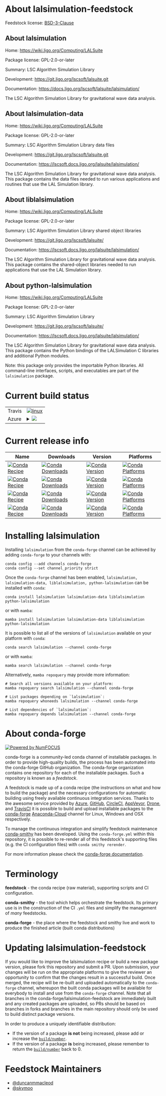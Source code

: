 About lalsimulation-feedstock
=============================

Feedstock license: [BSD-3-Clause](https://github.com/conda-forge/lalsimulation-feedstock/blob/main/LICENSE.txt)


About lalsimulation
-------------------

Home: https://wiki.ligo.org/Computing/LALSuite

Package license: GPL-2.0-or-later

Summary: LSC Algorithm Simulation Library

Development: https://git.ligo.org/lscsoft/lalsuite.git

Documentation: https://docs.ligo.org/lscsoft/lalsuite/lalsimulation/

The LSC Algorithm Simulation Library for gravitational wave data
analysis.


About lalsimulation-data
------------------------

Home: https://wiki.ligo.org/Computing/LALSuite

Package license: GPL-2.0-or-later

Summary: LSC Algorithm Simulation Library data files

Development: https://git.ligo.org/lscsoft/lalsuite.git

Documentation: https://lscsoft.docs.ligo.org/lalsuite/lalsimulation/

The LSC Algorithm Simulation Library for gravitational wave data analysis.
This package contains the data files needed to run various applications
and routines that use the LAL Simulation library.


About liblalsimulation
----------------------

Home: https://wiki.ligo.org/Computing/LALSuite

Package license: GPL-2.0-or-later

Summary: LSC Algorithm Simulation Library shared object libraries

Development: https://git.ligo.org/lscsoft/lalsuite/

Documentation: https://lscsoft.docs.ligo.org/lalsuite/lalsimulation/

The LSC Algorithm Simulation Library for gravitational wave data
analysis.
This package contains the shared-object libraries needed to run
applications that use the LAL Simulation library.


About python-lalsimulation
--------------------------

Home: https://wiki.ligo.org/Computing/LALSuite

Package license: GPL-2.0-or-later

Summary: LSC Algorithm Simulation Library

Development: https://git.ligo.org/lscsoft/lalsuite/

Documentation: https://lscsoft.docs.ligo.org/lalsuite/lalsimulation/

The LSC Algorithm Simulation Library for gravitational wave data analysis.
This package contains the Python bindings of the LALSimulation C libraries
and additional Python modules.

Note: this package only provides the importable Python libraries.
All command-line interfaces, scripts, and executables are
part of the `lalsimulation` package.


Current build status
====================


<table><tr>
    <td>Travis</td>
    <td>
      <a href="https://app.travis-ci.com/conda-forge/lalsimulation-feedstock">
        <img alt="linux" src="https://img.shields.io/travis/com/conda-forge/lalsimulation-feedstock/main.svg?label=Linux">
      </a>
    </td>
  </tr>
    
  <tr>
    <td>Azure</td>
    <td>
      <details>
        <summary>
          <a href="https://dev.azure.com/conda-forge/feedstock-builds/_build/latest?definitionId=5924&branchName=main">
            <img src="https://dev.azure.com/conda-forge/feedstock-builds/_apis/build/status/lalsimulation-feedstock?branchName=main">
          </a>
        </summary>
        <table>
          <thead><tr><th>Variant</th><th>Status</th></tr></thead>
          <tbody><tr>
              <td>linux_64_numpy1.22python3.10.____cpython</td>
              <td>
                <a href="https://dev.azure.com/conda-forge/feedstock-builds/_build/latest?definitionId=5924&branchName=main">
                  <img src="https://dev.azure.com/conda-forge/feedstock-builds/_apis/build/status/lalsimulation-feedstock?branchName=main&jobName=linux&configuration=linux%20linux_64_numpy1.22python3.10.____cpython" alt="variant">
                </a>
              </td>
            </tr><tr>
              <td>linux_64_numpy1.22python3.8.____cpython</td>
              <td>
                <a href="https://dev.azure.com/conda-forge/feedstock-builds/_build/latest?definitionId=5924&branchName=main">
                  <img src="https://dev.azure.com/conda-forge/feedstock-builds/_apis/build/status/lalsimulation-feedstock?branchName=main&jobName=linux&configuration=linux%20linux_64_numpy1.22python3.8.____cpython" alt="variant">
                </a>
              </td>
            </tr><tr>
              <td>linux_64_numpy1.22python3.9.____cpython</td>
              <td>
                <a href="https://dev.azure.com/conda-forge/feedstock-builds/_build/latest?definitionId=5924&branchName=main">
                  <img src="https://dev.azure.com/conda-forge/feedstock-builds/_apis/build/status/lalsimulation-feedstock?branchName=main&jobName=linux&configuration=linux%20linux_64_numpy1.22python3.9.____cpython" alt="variant">
                </a>
              </td>
            </tr><tr>
              <td>linux_64_numpy1.23python3.11.____cpython</td>
              <td>
                <a href="https://dev.azure.com/conda-forge/feedstock-builds/_build/latest?definitionId=5924&branchName=main">
                  <img src="https://dev.azure.com/conda-forge/feedstock-builds/_apis/build/status/lalsimulation-feedstock?branchName=main&jobName=linux&configuration=linux%20linux_64_numpy1.23python3.11.____cpython" alt="variant">
                </a>
              </td>
            </tr><tr>
              <td>linux_aarch64_numpy1.22python3.10.____cpython</td>
              <td>
                <a href="https://dev.azure.com/conda-forge/feedstock-builds/_build/latest?definitionId=5924&branchName=main">
                  <img src="https://dev.azure.com/conda-forge/feedstock-builds/_apis/build/status/lalsimulation-feedstock?branchName=main&jobName=linux&configuration=linux%20linux_aarch64_numpy1.22python3.10.____cpython" alt="variant">
                </a>
              </td>
            </tr><tr>
              <td>linux_aarch64_numpy1.22python3.8.____cpython</td>
              <td>
                <a href="https://dev.azure.com/conda-forge/feedstock-builds/_build/latest?definitionId=5924&branchName=main">
                  <img src="https://dev.azure.com/conda-forge/feedstock-builds/_apis/build/status/lalsimulation-feedstock?branchName=main&jobName=linux&configuration=linux%20linux_aarch64_numpy1.22python3.8.____cpython" alt="variant">
                </a>
              </td>
            </tr><tr>
              <td>linux_aarch64_numpy1.22python3.9.____cpython</td>
              <td>
                <a href="https://dev.azure.com/conda-forge/feedstock-builds/_build/latest?definitionId=5924&branchName=main">
                  <img src="https://dev.azure.com/conda-forge/feedstock-builds/_apis/build/status/lalsimulation-feedstock?branchName=main&jobName=linux&configuration=linux%20linux_aarch64_numpy1.22python3.9.____cpython" alt="variant">
                </a>
              </td>
            </tr><tr>
              <td>linux_aarch64_numpy1.23python3.11.____cpython</td>
              <td>
                <a href="https://dev.azure.com/conda-forge/feedstock-builds/_build/latest?definitionId=5924&branchName=main">
                  <img src="https://dev.azure.com/conda-forge/feedstock-builds/_apis/build/status/lalsimulation-feedstock?branchName=main&jobName=linux&configuration=linux%20linux_aarch64_numpy1.23python3.11.____cpython" alt="variant">
                </a>
              </td>
            </tr><tr>
              <td>linux_ppc64le_numpy1.22python3.10.____cpython</td>
              <td>
                <a href="https://dev.azure.com/conda-forge/feedstock-builds/_build/latest?definitionId=5924&branchName=main">
                  <img src="https://dev.azure.com/conda-forge/feedstock-builds/_apis/build/status/lalsimulation-feedstock?branchName=main&jobName=linux&configuration=linux%20linux_ppc64le_numpy1.22python3.10.____cpython" alt="variant">
                </a>
              </td>
            </tr><tr>
              <td>linux_ppc64le_numpy1.22python3.8.____cpython</td>
              <td>
                <a href="https://dev.azure.com/conda-forge/feedstock-builds/_build/latest?definitionId=5924&branchName=main">
                  <img src="https://dev.azure.com/conda-forge/feedstock-builds/_apis/build/status/lalsimulation-feedstock?branchName=main&jobName=linux&configuration=linux%20linux_ppc64le_numpy1.22python3.8.____cpython" alt="variant">
                </a>
              </td>
            </tr><tr>
              <td>linux_ppc64le_numpy1.22python3.9.____cpython</td>
              <td>
                <a href="https://dev.azure.com/conda-forge/feedstock-builds/_build/latest?definitionId=5924&branchName=main">
                  <img src="https://dev.azure.com/conda-forge/feedstock-builds/_apis/build/status/lalsimulation-feedstock?branchName=main&jobName=linux&configuration=linux%20linux_ppc64le_numpy1.22python3.9.____cpython" alt="variant">
                </a>
              </td>
            </tr><tr>
              <td>linux_ppc64le_numpy1.23python3.11.____cpython</td>
              <td>
                <a href="https://dev.azure.com/conda-forge/feedstock-builds/_build/latest?definitionId=5924&branchName=main">
                  <img src="https://dev.azure.com/conda-forge/feedstock-builds/_apis/build/status/lalsimulation-feedstock?branchName=main&jobName=linux&configuration=linux%20linux_ppc64le_numpy1.23python3.11.____cpython" alt="variant">
                </a>
              </td>
            </tr><tr>
              <td>osx_64_numpy1.22python3.10.____cpython</td>
              <td>
                <a href="https://dev.azure.com/conda-forge/feedstock-builds/_build/latest?definitionId=5924&branchName=main">
                  <img src="https://dev.azure.com/conda-forge/feedstock-builds/_apis/build/status/lalsimulation-feedstock?branchName=main&jobName=osx&configuration=osx%20osx_64_numpy1.22python3.10.____cpython" alt="variant">
                </a>
              </td>
            </tr><tr>
              <td>osx_64_numpy1.22python3.8.____cpython</td>
              <td>
                <a href="https://dev.azure.com/conda-forge/feedstock-builds/_build/latest?definitionId=5924&branchName=main">
                  <img src="https://dev.azure.com/conda-forge/feedstock-builds/_apis/build/status/lalsimulation-feedstock?branchName=main&jobName=osx&configuration=osx%20osx_64_numpy1.22python3.8.____cpython" alt="variant">
                </a>
              </td>
            </tr><tr>
              <td>osx_64_numpy1.22python3.9.____cpython</td>
              <td>
                <a href="https://dev.azure.com/conda-forge/feedstock-builds/_build/latest?definitionId=5924&branchName=main">
                  <img src="https://dev.azure.com/conda-forge/feedstock-builds/_apis/build/status/lalsimulation-feedstock?branchName=main&jobName=osx&configuration=osx%20osx_64_numpy1.22python3.9.____cpython" alt="variant">
                </a>
              </td>
            </tr><tr>
              <td>osx_64_numpy1.23python3.11.____cpython</td>
              <td>
                <a href="https://dev.azure.com/conda-forge/feedstock-builds/_build/latest?definitionId=5924&branchName=main">
                  <img src="https://dev.azure.com/conda-forge/feedstock-builds/_apis/build/status/lalsimulation-feedstock?branchName=main&jobName=osx&configuration=osx%20osx_64_numpy1.23python3.11.____cpython" alt="variant">
                </a>
              </td>
            </tr><tr>
              <td>osx_arm64_numpy1.22python3.10.____cpython</td>
              <td>
                <a href="https://dev.azure.com/conda-forge/feedstock-builds/_build/latest?definitionId=5924&branchName=main">
                  <img src="https://dev.azure.com/conda-forge/feedstock-builds/_apis/build/status/lalsimulation-feedstock?branchName=main&jobName=osx&configuration=osx%20osx_arm64_numpy1.22python3.10.____cpython" alt="variant">
                </a>
              </td>
            </tr><tr>
              <td>osx_arm64_numpy1.22python3.8.____cpython</td>
              <td>
                <a href="https://dev.azure.com/conda-forge/feedstock-builds/_build/latest?definitionId=5924&branchName=main">
                  <img src="https://dev.azure.com/conda-forge/feedstock-builds/_apis/build/status/lalsimulation-feedstock?branchName=main&jobName=osx&configuration=osx%20osx_arm64_numpy1.22python3.8.____cpython" alt="variant">
                </a>
              </td>
            </tr><tr>
              <td>osx_arm64_numpy1.22python3.9.____cpython</td>
              <td>
                <a href="https://dev.azure.com/conda-forge/feedstock-builds/_build/latest?definitionId=5924&branchName=main">
                  <img src="https://dev.azure.com/conda-forge/feedstock-builds/_apis/build/status/lalsimulation-feedstock?branchName=main&jobName=osx&configuration=osx%20osx_arm64_numpy1.22python3.9.____cpython" alt="variant">
                </a>
              </td>
            </tr><tr>
              <td>osx_arm64_numpy1.23python3.11.____cpython</td>
              <td>
                <a href="https://dev.azure.com/conda-forge/feedstock-builds/_build/latest?definitionId=5924&branchName=main">
                  <img src="https://dev.azure.com/conda-forge/feedstock-builds/_apis/build/status/lalsimulation-feedstock?branchName=main&jobName=osx&configuration=osx%20osx_arm64_numpy1.23python3.11.____cpython" alt="variant">
                </a>
              </td>
            </tr>
          </tbody>
        </table>
      </details>
    </td>
  </tr>
</table>

Current release info
====================

| Name | Downloads | Version | Platforms |
| --- | --- | --- | --- |
| [![Conda Recipe](https://img.shields.io/badge/recipe-lalsimulation-green.svg)](https://anaconda.org/conda-forge/lalsimulation) | [![Conda Downloads](https://img.shields.io/conda/dn/conda-forge/lalsimulation.svg)](https://anaconda.org/conda-forge/lalsimulation) | [![Conda Version](https://img.shields.io/conda/vn/conda-forge/lalsimulation.svg)](https://anaconda.org/conda-forge/lalsimulation) | [![Conda Platforms](https://img.shields.io/conda/pn/conda-forge/lalsimulation.svg)](https://anaconda.org/conda-forge/lalsimulation) |
| [![Conda Recipe](https://img.shields.io/badge/recipe-lalsimulation--data-green.svg)](https://anaconda.org/conda-forge/lalsimulation-data) | [![Conda Downloads](https://img.shields.io/conda/dn/conda-forge/lalsimulation-data.svg)](https://anaconda.org/conda-forge/lalsimulation-data) | [![Conda Version](https://img.shields.io/conda/vn/conda-forge/lalsimulation-data.svg)](https://anaconda.org/conda-forge/lalsimulation-data) | [![Conda Platforms](https://img.shields.io/conda/pn/conda-forge/lalsimulation-data.svg)](https://anaconda.org/conda-forge/lalsimulation-data) |
| [![Conda Recipe](https://img.shields.io/badge/recipe-liblalsimulation-green.svg)](https://anaconda.org/conda-forge/liblalsimulation) | [![Conda Downloads](https://img.shields.io/conda/dn/conda-forge/liblalsimulation.svg)](https://anaconda.org/conda-forge/liblalsimulation) | [![Conda Version](https://img.shields.io/conda/vn/conda-forge/liblalsimulation.svg)](https://anaconda.org/conda-forge/liblalsimulation) | [![Conda Platforms](https://img.shields.io/conda/pn/conda-forge/liblalsimulation.svg)](https://anaconda.org/conda-forge/liblalsimulation) |
| [![Conda Recipe](https://img.shields.io/badge/recipe-python--lalsimulation-green.svg)](https://anaconda.org/conda-forge/python-lalsimulation) | [![Conda Downloads](https://img.shields.io/conda/dn/conda-forge/python-lalsimulation.svg)](https://anaconda.org/conda-forge/python-lalsimulation) | [![Conda Version](https://img.shields.io/conda/vn/conda-forge/python-lalsimulation.svg)](https://anaconda.org/conda-forge/python-lalsimulation) | [![Conda Platforms](https://img.shields.io/conda/pn/conda-forge/python-lalsimulation.svg)](https://anaconda.org/conda-forge/python-lalsimulation) |

Installing lalsimulation
========================

Installing `lalsimulation` from the `conda-forge` channel can be achieved by adding `conda-forge` to your channels with:

```
conda config --add channels conda-forge
conda config --set channel_priority strict
```

Once the `conda-forge` channel has been enabled, `lalsimulation, lalsimulation-data, liblalsimulation, python-lalsimulation` can be installed with `conda`:

```
conda install lalsimulation lalsimulation-data liblalsimulation python-lalsimulation
```

or with `mamba`:

```
mamba install lalsimulation lalsimulation-data liblalsimulation python-lalsimulation
```

It is possible to list all of the versions of `lalsimulation` available on your platform with `conda`:

```
conda search lalsimulation --channel conda-forge
```

or with `mamba`:

```
mamba search lalsimulation --channel conda-forge
```

Alternatively, `mamba repoquery` may provide more information:

```
# Search all versions available on your platform:
mamba repoquery search lalsimulation --channel conda-forge

# List packages depending on `lalsimulation`:
mamba repoquery whoneeds lalsimulation --channel conda-forge

# List dependencies of `lalsimulation`:
mamba repoquery depends lalsimulation --channel conda-forge
```


About conda-forge
=================

[![Powered by
NumFOCUS](https://img.shields.io/badge/powered%20by-NumFOCUS-orange.svg?style=flat&colorA=E1523D&colorB=007D8A)](https://numfocus.org)

conda-forge is a community-led conda channel of installable packages.
In order to provide high-quality builds, the process has been automated into the
conda-forge GitHub organization. The conda-forge organization contains one repository
for each of the installable packages. Such a repository is known as a *feedstock*.

A feedstock is made up of a conda recipe (the instructions on what and how to build
the package) and the necessary configurations for automatic building using freely
available continuous integration services. Thanks to the awesome service provided by
[Azure](https://azure.microsoft.com/en-us/services/devops/), [GitHub](https://github.com/),
[CircleCI](https://circleci.com/), [AppVeyor](https://www.appveyor.com/),
[Drone](https://cloud.drone.io/welcome), and [TravisCI](https://travis-ci.com/)
it is possible to build and upload installable packages to the
[conda-forge](https://anaconda.org/conda-forge) [Anaconda-Cloud](https://anaconda.org/)
channel for Linux, Windows and OSX respectively.

To manage the continuous integration and simplify feedstock maintenance
[conda-smithy](https://github.com/conda-forge/conda-smithy) has been developed.
Using the ``conda-forge.yml`` within this repository, it is possible to re-render all of
this feedstock's supporting files (e.g. the CI configuration files) with ``conda smithy rerender``.

For more information please check the [conda-forge documentation](https://conda-forge.org/docs/).

Terminology
===========

**feedstock** - the conda recipe (raw material), supporting scripts and CI configuration.

**conda-smithy** - the tool which helps orchestrate the feedstock.
                   Its primary use is in the construction of the CI ``.yml`` files
                   and simplify the management of *many* feedstocks.

**conda-forge** - the place where the feedstock and smithy live and work to
                  produce the finished article (built conda distributions)


Updating lalsimulation-feedstock
================================

If you would like to improve the lalsimulation recipe or build a new
package version, please fork this repository and submit a PR. Upon submission,
your changes will be run on the appropriate platforms to give the reviewer an
opportunity to confirm that the changes result in a successful build. Once
merged, the recipe will be re-built and uploaded automatically to the
`conda-forge` channel, whereupon the built conda packages will be available for
everybody to install and use from the `conda-forge` channel.
Note that all branches in the conda-forge/lalsimulation-feedstock are
immediately built and any created packages are uploaded, so PRs should be based
on branches in forks and branches in the main repository should only be used to
build distinct package versions.

In order to produce a uniquely identifiable distribution:
 * If the version of a package **is not** being increased, please add or increase
   the [``build/number``](https://docs.conda.io/projects/conda-build/en/latest/resources/define-metadata.html#build-number-and-string).
 * If the version of a package **is** being increased, please remember to return
   the [``build/number``](https://docs.conda.io/projects/conda-build/en/latest/resources/define-metadata.html#build-number-and-string)
   back to 0.

Feedstock Maintainers
=====================

* [@duncanmmacleod](https://github.com/duncanmmacleod/)
* [@skymoo](https://github.com/skymoo/)

